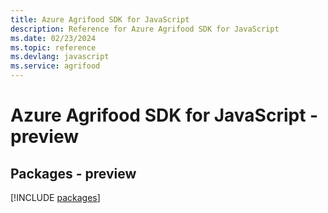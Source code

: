 ```yaml
---
title: Azure Agrifood SDK for JavaScript
description: Reference for Azure Agrifood SDK for JavaScript
ms.date: 02/23/2024
ms.topic: reference
ms.devlang: javascript
ms.service: agrifood
---
```

# Azure Agrifood SDK for JavaScript - preview
## Packages - preview
[!INCLUDE [packages](agrifood-index.md)]